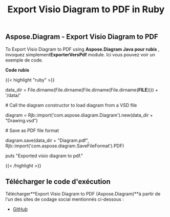 ﻿---
title: Export Visio Diagram to PDF in Ruby
type: docs
weight: 40
url: /fr/java/export-visio-diagram-to-pdf-in-ruby/
---
## **Aspose.Diagram - Export Visio Diagram to PDF**
To Export Visio Diagram to PDF using **Aspose.Diagram Java pour rubis** , invoquez simplement**ExporterVersPdf** module. Ici vous pouvez voir un exemple de code.

**Code rubis**

{{< highlight "ruby" >}}

 data_dir = File.dirname(File.dirname(File.dirname(File.dirname(__FILE__)))) + '/data/'

\# Call the diagram constructor to load diagram from a VSD file

diagram = Rjb::import('com.aspose.diagram.Diagram').new(data_dir + "Drawing.vsd")

\# Save as PDF file format

diagram.save(data_dir + "Diagram.pdf", Rjb::import('com.aspose.diagram.SaveFileFormat').PDF)

puts "Exported visio diagram to pdf."

{{< /highlight >}}
## **Télécharger le code d'exécution**
Télécharger**Export Visio Diagram to PDF (Aspose.Diagram)**à partir de l'un des sites de codage social mentionnés ci-dessous :

- [GitHub](https://github.com/asposediagram/Aspose.Diagram-for-Java/blob/master/Plugins/Aspose_Diagram_Java_for_Ruby/lib/asposediagramjava/Export/exporttopdf.rb)
